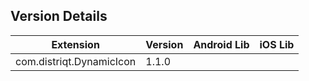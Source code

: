 ## Version Details

| Extension | Version | Android Lib | iOS Lib |
| --- | --- | --- | --- |
| com.distriqt.DynamicIcon | 1.1.0 |  |  |
